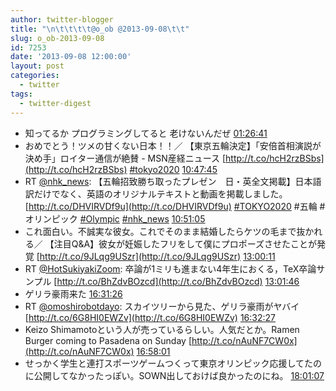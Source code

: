 ```yaml
---
author: twitter-blogger
title: "\n\t\t\t\t@o_ob @2013-09-08\t\t"
slug: o_ob-2013-09-08
id: 7253
date: '2013-09-08 12:00:00'
layout: post
categories:
  - twitter
tags:
  - twitter-digest
---
```


*   知ってるか プログラミングしてると 老けないんだぜ [01:26:41](http://twitter.com/o_ob/statuses/376381015670788096)
*   おめでとう！ツメの甘くない日本！！／ 【東京五輪決定】「安倍首相演説が決め手」ロイター通信が絶賛 - MSN産経ニュース [http://t.co/hcH2rzBSbs](http://t.co/hcH2rzBSbs) [#tokyo2020](http://search.twitter.com/search?q=%23tokyo2020) [10:47:45](http://twitter.com/o_ob/statuses/376522214012497921)
*   RT [@nhk_news](http://twitter.com/nhk_news): 【五輪招致勝ち取ったプレゼン　日・英全文掲載】日本語訳だけでなく、英語のオリジナルテキストと動画を掲載しました。 [http://t.co/DHVIRVDf9u](http://t.co/DHVIRVDf9u) [#TOKYO2020](http://search.twitter.com/search?q=%23TOKYO2020) #五輪 #オリンピック [#Olympic](http://search.twitter.com/search?q=%23Olympic) [#nhk_news](http://search.twitter.com/search?q=%23nhk_news) [10:51:05](http://twitter.com/o_ob/statuses/376523049056468993)
*   これ面白い。不誠実な彼女。これでそのまま結婚したらケツの毛まで抜かれる／ 【注目Q&A】彼女が妊娠したフリをして僕にプロポーズさせたことが発覚 [http://t.co/9JLqg9USzr](http://t.co/9JLqg9USzr) [13:00:11](http://twitter.com/o_ob/statuses/376555540119166976)
*   RT [@HotSukiyakiZoom](http://twitter.com/HotSukiyakiZoom): 卒論が1ミリも進まない4年生におくる，TeX卒論サンプル [http://t.co/BhZdvBOzcd](http://t.co/BhZdvBOzcd) [13:01:46](http://twitter.com/o_ob/statuses/376555939328847872)
*   ゲリラ豪雨来た [16:31:26](http://twitter.com/o_ob/statuses/376608704100982784)
*   RT [@omoshirobotdayo](http://twitter.com/omoshirobotdayo): スカイツリーから見た、ゲリラ豪雨がヤバイ [http://t.co/6G8HI0EWZv](http://t.co/6G8HI0EWZv) [16:32:27](http://twitter.com/o_ob/statuses/376608957738917889)
*   Keizo Shimamotoという人が売っているらしい。人気だとか。Ramen Burger coming to Pasadena on Sunday [http://t.co/nAuNF7CW0x](http://t.co/nAuNF7CW0x) [16:58:01](http://twitter.com/o_ob/statuses/376615392271032320)
*   せっかく学生と連打スポーツゲームつくって東京オリンピック応援してたのに公開してなかったっぽい。SOWN出しておけば良かったのにね。 [18:01:07](http://twitter.com/o_ob/statuses/376631271104847872)